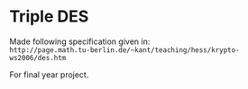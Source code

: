 # **Triple DES**

Made following specification given in:<br>
`http://page.math.tu-berlin.de/~kant/teaching/hess/krypto-ws2006/des.htm`

For final year project.
